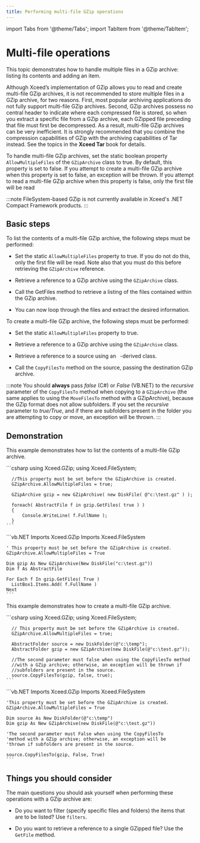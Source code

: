 ```yaml
---
title: Performing multi-file GZip operations
---
```


import Tabs from '@theme/Tabs';
import TabItem from '@theme/TabItem';

# Multi-file operations

This topic demonstrates how to handle multiple files in a GZip archive: listing its contents and adding an item. 

Although Xceed’s implementation of GZip allows you to read and create multi-file GZip archives, it is not recommended to store multiple files in a GZip archive, for two reasons. First, most popular archiving applications do not fully support multi-file GZip archives. Second, GZip archives possess no central header to indicate where each compressed file is stored, so when you extract a specific file from a GZip archive, each GZipped file preceding that file must first be decompressed. As a result, multi-file GZip archives can be very inefficient. It is strongly recommended that you combine the compression capabilities of GZip with the archiving capabilities of Tar instead. See the topics in the **Xceed Tar** book for details. 

To handle multi-file GZip archives, set the static boolean property `AllowMultipleFiles` of the `GZipArchive` class to true. By default, this property is set to false. If you attempt to create a multi-file GZip archive when this property is set to false, an exception will be thrown. If you attempt to read a multi-file GZip archive when this property is false, only the first file will be read

:::note
FileSystem-based GZip is not currently available in Xceed's .NET Compact Framework products.
:::

## Basic steps

To list the contents of a multi-file GZip archive, the following steps must be performed:

- Set the static `AllowMultipleFiles` property to true. If you do not do this, only the first file will be read. Note also that you must do this before retrieving the `GZipArchive` reference. 

- Retrieve a reference to a GZip archive using the `GZipArchive` class. 

- Call the GetFiles method to retrieve a listing of the files contained within the GZip archive. 

- You can now loop through the files and extract the desired information.

To create a multi-file GZip archive, the following steps must be performed:

- Set the static `AllowMultipleFiles` property to true. 

- Retrieve a reference to a GZip archive using the `GZipArchive` class. 

- Retrieve a reference to a source using an ` `-derived class. 

- Call the `CopyFilesTo` method on the source, passing the destination GZip archive.

:::note
You should **always** pass *false* (C#) or *False* (VB.NET) to the *recursive* parameter of the `CopyFilesTo` method when copying to a `GZipArchive` (the same applies to using the `MoveFilesTo` method with a GZipArchive), because the GZip format does not allow subfolders. If you set the *recursive* parameter to *true/True*, and if there are subfolders present in the folder you are attempting to copy or move, an exception will be thrown.
:::

## Demonstration

This example demonstrates how to list the contents of a multi-file GZip archive.

<Tabs>
  <TabItem value="csharp" label="C#" default>
    ```csharp
      using Xceed.GZip;
      using Xceed.FileSystem; 

      //This property must be set before the GZipArchive is created.
      GZipArchive.AllowMultipleFiles = true; 

      GZipArchive gzip = new GZipArchive( new DiskFile( @"c:\test.gz" ) ); 

      foreach( AbstractFile f in gzip.GetFiles( true ) )
      {
          Console.WriteLine( f.FullName );
      }
    ```
  </TabItem>
  <TabItem value="vb.net" label="Visual Basic .NET">
    ```vb.NET
    Imports Xceed.GZip
    Imports Xceed.FileSystem

    ' This property must be set before the GZipArchive is created.
    GZipArchive.AllowMultipleFiles = True

    Dim gzip As New GZipArchive(New DiskFile("c:\test.gz"))
    Dim f As AbstractFile

    For Each f In gzip.GetFiles( True )
      ListBox1.Items.Add( f.FullName )
    Next
    ```
  </TabItem>
</Tabs>

This example demonstrates how to create a multi-file GZip archive.

<Tabs>
  <TabItem value="csharp" label="C#" default>
    ```csharp
      using Xceed.GZip;
      using Xceed.FileSystem; 

      // This property must be set before the GZipArchive is created.
      GZipArchive.AllowMultipleFiles = true; 

      AbstractFolder source = new DiskFolder(@"c:\temp");
      AbstractFolder gzip = new GZipArchive(new DiskFile(@"c:\test.gz")); 

      //The second parameter must false when using the CopyFilesTo method
      //with a GZip archive; otherwise, an exception will be thrown if
      //subfolders are present in the source.
      source.CopyFilesTo(gzip, false, true);
    ```
  </TabItem>
  <TabItem value="vb.net" label="Visual Basic .NET">
    ```vb.NET
    Imports Xceed.GZip
    Imports Xceed.FileSystem

    'This property must be set before the GZipArchive is created.
    GZipArchive.AllowMultipleFiles = True 

    Dim source As New DiskFolder(@"c:\temp")
    Dim gzip As New GZipArchive(new DiskFile(@"c:\test.gz")) 

    'The second parameter must False when using the CopyFilesTo
    'method with a GZip archive; otherwise, an exception will be
    'thrown if subfolders are present in the source.

    source.CopyFilesTo(gzip, False, True)
    ```
  </TabItem>
</Tabs>

## Things you should consider

The main questions you should ask yourself when performing these operations with a GZip archive are:

- Do you want to filter (specify specific files and folders) the items that are to be listed? Use `filters`. 

- Do you want to retrieve a reference to a single GZipped file? Use the `GetFile` method. 